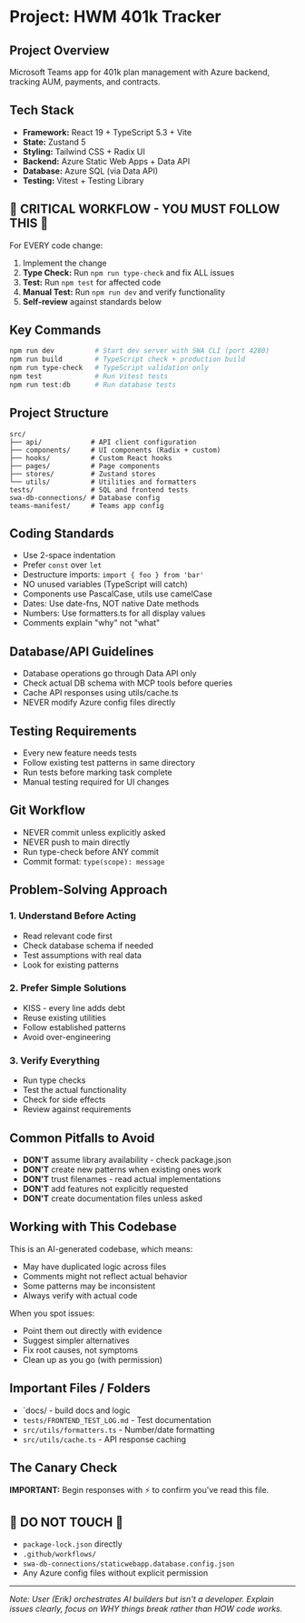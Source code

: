 # Project: HWM 401k Tracker

## Project Overview
Microsoft Teams app for 401k plan management with Azure backend, tracking AUM, payments, and contracts.

## Tech Stack
- **Framework:** React 19 + TypeScript 5.3 + Vite
- **State:** Zustand 5
- **Styling:** Tailwind CSS + Radix UI  
- **Backend:** Azure Static Web Apps + Data API
- **Database:** Azure SQL (via Data API)
- **Testing:** Vitest + Testing Library

## 🚨 CRITICAL WORKFLOW - YOU MUST FOLLOW THIS 🚨
For EVERY code change:
1. Implement the change
2. **Type Check:** Run `npm run type-check` and fix ALL issues
3. **Test:** Run `npm test` for affected code  
4. **Manual Test:** Run `npm run dev` and verify functionality
5. **Self-review** against standards below

## Key Commands
```bash
npm run dev          # Start dev server with SWA CLI (port 4280)
npm run build        # TypeScript check + production build
npm run type-check   # TypeScript validation only
npm test             # Run Vitest tests
npm run test:db      # Run database tests
```

## Project Structure
```
src/
├── api/            # API client configuration
├── components/     # UI components (Radix + custom)
├── hooks/          # Custom React hooks
├── pages/          # Page components
├── stores/         # Zustand stores
└── utils/          # Utilities and formatters
tests/              # SQL and frontend tests
swa-db-connections/ # Database config
teams-manifest/     # Teams app config
```

## Coding Standards
- Use 2-space indentation
- Prefer `const` over `let`
- Destructure imports: `import { foo } from 'bar'`
- NO unused variables (TypeScript will catch)
- Components use PascalCase, utils use camelCase
- Dates: Use date-fns, NOT native Date methods
- Numbers: Use formatters.ts for all display values
- Comments explain "why" not "what"

## Database/API Guidelines
- Database operations go through Data API only
- Check actual DB schema with MCP tools before queries
- Cache API responses using utils/cache.ts
- NEVER modify Azure config files directly

## Testing Requirements
- Every new feature needs tests
- Follow existing test patterns in same directory
- Run tests before marking task complete
- Manual testing required for UI changes

## Git Workflow
- NEVER commit unless explicitly asked
- NEVER push to main directly
- Run type-check before ANY commit
- Commit format: `type(scope): message`

## Problem-Solving Approach

### 1. Understand Before Acting
- Read relevant code first
- Check database schema if needed
- Test assumptions with real data
- Look for existing patterns

### 2. Prefer Simple Solutions
- KISS - every line adds debt
- Reuse existing utilities
- Follow established patterns
- Avoid over-engineering

### 3. Verify Everything
- Run type checks
- Test the actual functionality
- Check for side effects
- Review against requirements

## Common Pitfalls to Avoid
- **DON'T** assume library availability - check package.json
- **DON'T** create new patterns when existing ones work
- **DON'T** trust filenames - read actual implementations
- **DON'T** add features not explicitly requested
- **DON'T** create documentation files unless asked

## Working with This Codebase
This is an AI-generated codebase, which means:
- May have duplicated logic across files
- Comments might not reflect actual behavior
- Some patterns may be inconsistent
- Always verify with actual code

When you spot issues:
- Point them out directly with evidence
- Suggest simpler alternatives
- Fix root causes, not symptoms
- Clean up as you go (with permission)

## Important Files / Folders
- `docs/ - build docs and logic 
- `tests/FRONTEND_TEST_LOG.md` - Test documentation
- `src/utils/formatters.ts` - Number/date formatting
- `src/utils/cache.ts` - API response caching

## The Canary Check
**IMPORTANT:** Begin responses with ⚡️ to confirm you've read this file.

## 🛑 DO NOT TOUCH 🛑
- `package-lock.json` directly
- `.github/workflows/`
- `swa-db-connections/staticwebapp.database.config.json`
- Any Azure config files without explicit permission

---

*Note: User (Erik) orchestrates AI builders but isn't a developer. Explain issues clearly, focus on WHY things break rather than HOW code works.*